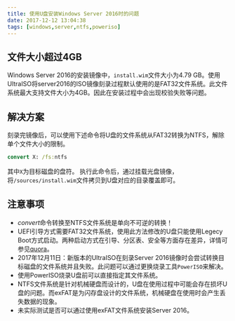 ```yaml
---
title: 使用U盘安装Windows Server 2016时的问题
date: 2017-12-12 13:04:38
tags: [windows,server,ntfs,poweriso]
---
```


## 文件大小超过4GB
Windows Server 2016的安装镜像中，`install.wim`文件大小为4.79 GB。使用UltraISO将server2016的ISO镜像刻录过程默认使用的是FAT32文件系统。此文件系统最大支持文件大小为4GB。因此在安装过程中会出现校验失败等问题。

## 解决方案
刻录完镜像后，可以使用下述命令将U盘的文件系统从FAT32转换为NTFS，解除单个文件大小的限制。
``` cmd
convert X: /fs:ntfs
```
其中`X`为目标磁盘的盘符。
执行此命令后，通过挂载光盘镜像，将`/sources/install.wim`文件拷贝到U盘对应的目录覆盖即可。

## 注意事项
* *convert*命令转换至NTFS文件系统是单向不可逆的转换！
* UEFI引导方式需要FAT32文件系统，使用此方法修改的U盘只能使用Legecy Boot方式启动。两种启动方式在引导、分区表、安全等方面存在差异，详情可参见[quora](https://www.quora.com/What-is-the-difference-between-UEFI-and-Legacy-Mode-which-we-need-to-choose-while-installing-the-OS)。
* 2017年12月11日：新版本的UltraISO在刻录Server 2016镜像时会尝试转换目标磁盘的文件系统并且失败。此问题可以通过更换烧录工具`PowerISO`来解决。
* 使用PowerISO烧录U盘前可以直接指定其文件系统。
* NTFS文件系统是针对机械硬盘而设计的，U盘在使用过程中可能会存在损坏U盘的问题。而exFAT是为闪存盘设计的文件系统，机械硬盘在使用时会产生丢失数据的现象。
* 未实际测试是否可以通过使用exFAT文件系统安装Server 2016。